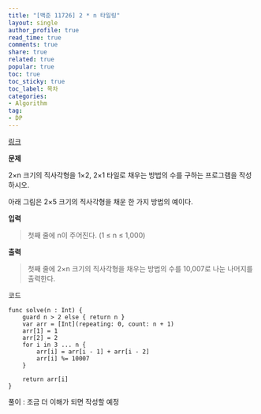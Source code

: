```yaml
---
title: "[백준 11726] 2 * n 타일링"
layout: single
author_profile: true
read_time: true
comments: true
share: true
related: true
popular: true
toc: true
toc_sticky: true
toc_label: 목차
categories:
- Algorithm
tag:
- DP
---
```


[링크](https://www.acmicpc.net/problem/11726)

**문제**

2×n 크기의 직사각형을 1×2, 2×1 타일로 채우는 방법의 수를 구하는 프로그램을 작성하시오.

아래 그림은 2×5 크기의 직사각형을 채운 한 가지 방법의 예이다.

**입력**
> 첫째 줄에 n이 주어진다. (1 ≤ n ≤ 1,000)

**출력**
> 첫째 줄에 2×n 크기의 직사각형을 채우는 방법의 수를 10,007로 나눈 나머지를 출력한다.


코드
```
func solve(n : Int) {
	guard n > 2 else { return n }
	var arr = [Int](repeating: 0, count: n + 1)
	arr[1] = 1
	arr[2] = 2
	for i in 3 ... n {
		arr[i] = arr[i - 1] + arr[i - 2]
		arr[i] %= 10007
	}
	
	return arr[i]
}
```

풀이 : 조금 더 이해가 되면 작성할 예정
